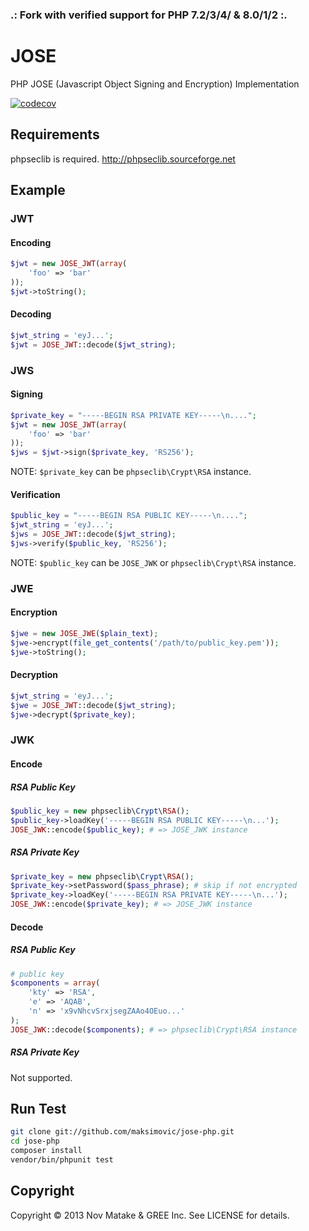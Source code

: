 ### .: Fork with verified support for PHP 7.2/3/4/ & 8.0/1/2 :.

# JOSE

PHP JOSE (Javascript Object Signing and Encryption) Implementation

[![codecov](https://codecov.io/github/maksimovic/jose-php/graph/badge.svg?token=OJY9BDDILN)](https://codecov.io/github/maksimovic/jose-php)

## Requirements

phpseclib is required.
http://phpseclib.sourceforge.net

## Example

### JWT

#### Encoding

```php
$jwt = new JOSE_JWT(array(
    'foo' => 'bar'
));
$jwt->toString();
```

#### Decoding

```php
$jwt_string = 'eyJ...';
$jwt = JOSE_JWT::decode($jwt_string);
```

### JWS

#### Signing

```php
$private_key = "-----BEGIN RSA PRIVATE KEY-----\n....";
$jwt = new JOSE_JWT(array(
    'foo' => 'bar'
));
$jws = $jwt->sign($private_key, 'RS256');
```

NOTE: `$private_key` can be `phpseclib\Crypt\RSA` instance.

#### Verification

```php
$public_key = "-----BEGIN RSA PUBLIC KEY-----\n....";
$jwt_string = 'eyJ...';
$jws = JOSE_JWT::decode($jwt_string);
$jws->verify($public_key, 'RS256');
```

NOTE: `$public_key` can be `JOSE_JWK` or `phpseclib\Crypt\RSA` instance.

### JWE

#### Encryption

```php
$jwe = new JOSE_JWE($plain_text);
$jwe->encrypt(file_get_contents('/path/to/public_key.pem'));
$jwe->toString();
```

#### Decryption

```php
$jwt_string = 'eyJ...';
$jwe = JOSE_JWT::decode($jwt_string);
$jwe->decrypt($private_key);
```

### JWK

#### Encode

##### RSA Public Key

```php
$public_key = new phpseclib\Crypt\RSA();
$public_key->loadKey('-----BEGIN RSA PUBLIC KEY-----\n...');
JOSE_JWK::encode($public_key); # => JOSE_JWK instance
```

##### RSA Private Key

```php
$private_key = new phpseclib\Crypt\RSA();
$private_key->setPassword($pass_phrase); # skip if not encrypted
$private_key->loadKey('-----BEGIN RSA PRIVATE KEY-----\n...');
JOSE_JWK::encode($private_key); # => JOSE_JWK instance
```

#### Decode

##### RSA Public Key

```php
# public key
$components = array(
    'kty' => 'RSA',
    'e' => 'AQAB',
    'n' => 'x9vNhcvSrxjsegZAAo4OEuo...'
);
JOSE_JWK::decode($components); # => phpseclib\Crypt\RSA instance
```

##### RSA Private Key

Not supported.

## Run Test

```bash
git clone git://github.com/maksimovic/jose-php.git
cd jose-php
composer install
vendor/bin/phpunit test
```

## Copyright

Copyright &copy; 2013 Nov Matake & GREE Inc. See LICENSE for details.
